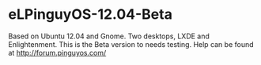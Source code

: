 eLPinguyOS-12.04-Beta
=====================
Based on Ubuntu 12.04 and Gnome.
Two desktops, LXDE and Enlightenment.
This is the Beta version to needs testing.
Help can be found at http://forum.pinguyos.com/